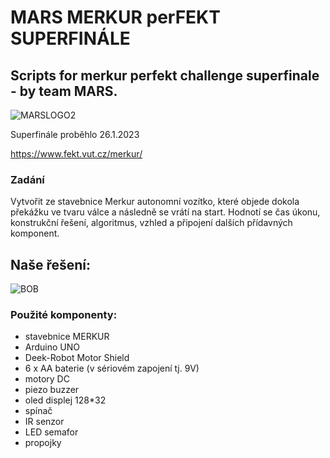 # MARS MERKUR perFEKT SUPERFINÁLE

## Scripts for merkur perfekt challenge superfinale - by team MARS.

![MARSLOGO2](https://user-images.githubusercontent.com/101503581/214957002-a75f8f91-1d16-4b58-8018-33c0e8f26aec.png)

Superfinále proběhlo 26.1.2023

https://www.fekt.vut.cz/merkur/

### Zadání
Vytvořit ze stavebnice Merkur autonomní vozítko, které objede dokola překážku ve tvaru válce a následně  se vrátí na start.
Hodnotí se čas úkonu, konstrukční řešení, algoritmus, vzhled a připojení dalších přídavných komponent.
  
## Naše řešení:
![BOB](https://user-images.githubusercontent.com/101503581/214951105-bcd85740-ce73-494b-b07c-6685154a1e0a.jpeg)

### Použité komponenty:
  - stavebnice MERKUR
  - Arduino UNO
  - Deek-Robot Motor Shield
  - 6 x AA baterie (v sériovém zapojení tj. 9V)
  - motory DC
  - piezo buzzer
  - oled displej 128*32
  - spínač
  - IR senzor
  - LED semafor
  - propojky
